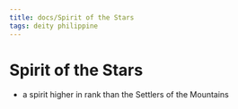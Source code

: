 ```yaml
---
title: docs/Spirit of the Stars
tags: deity philippine
---
```


# Spirit of the Stars
- a spirit higher in rank than the Settlers of the Mountains